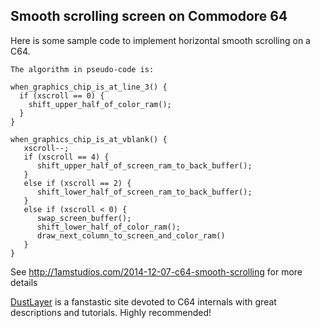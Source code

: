 ## Smooth scrolling screen on Commodore 64

Here is some sample code to implement horizontal smooth scrolling on a C64. 

```
The algorithm in pseudo-code is:

when_graphics_chip_is_at_line_3() {
  if (xscroll == 0) {
    shift_upper_half_of_color_ram();
  }
}

when_graphics_chip_is_at_vblank() {
   xscroll--;
   if (xscroll == 4) {
      shift_upper_half_of_screen_ram_to_back_buffer();
   }
   else if (xscroll == 2) {
      shift_lower_half_of_screen_ram_to_back_buffer();
   }
   else if (xscroll < 0) {
      swap_screen_buffer();
      shift_lower_half_of_color_ram();
      draw_next_column_to_screen_and_color_ram()
   }
}
```

See http://1amstudios.com/2014-12-07-c64-smooth-scrolling for more details

[DustLayer](http://www.dustlayer.com) is a fanstastic site devoted to C64 internals with great descriptions and tutorials. Highly recommended!
